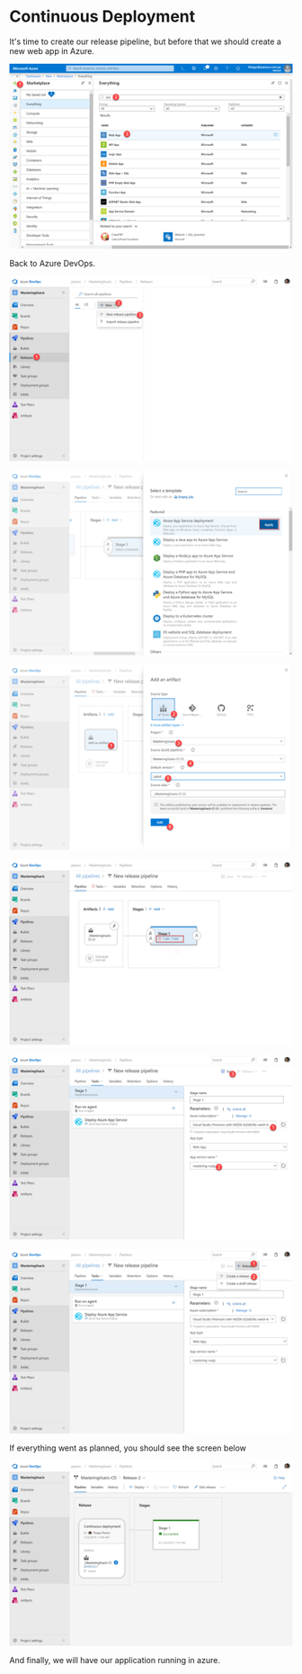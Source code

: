 # Continuous Deployment

It's time to create our release pipeline, but before that we should create a new web app in Azure.

![Just follow the wizard and you&apos;ll be fine.](../.gitbook/assets/creating-app.jpg)

Back to Azure DevOps.

![](../.gitbook/assets/creating-cd-0.jpg)

![](../.gitbook/assets/creating-cd-1.jpg)

![](../.gitbook/assets/creating-cd-2.jpg)

![](../.gitbook/assets/creating-cd-3.jpg)

![](../.gitbook/assets/creating-cd-4.jpg)

![](../.gitbook/assets/creating-cd-5.jpg)

If everything went as planned, you should see the screen below

![](../.gitbook/assets/creating-cd-6.jpg)

And finally, we will have our application running in azure.

